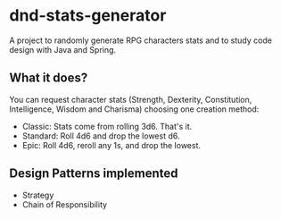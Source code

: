 # dnd-stats-generator
A project to randomly generate RPG characters stats and to study code design with Java and Spring.

## What it does?
You can request character stats (Strength, Dexterity, Constitution, Intelligence, Wisdom and Charisma) choosing one creation method:
- Classic: Stats come from rolling 3d6. That's it.
- Standard: Roll 4d6 and drop the lowest d6.
- Epic: Roll 4d6, reroll any 1s, and drop the lowest.

## Design Patterns implemented
- Strategy
- Chain of Responsibility
